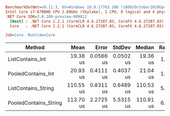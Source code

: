 ``` ini

BenchmarkDotNet=v0.11.3, OS=Windows 10.0.17763.288 (1809/October2018Update/Redstone5)
Intel Core i7-6700HQ CPU 2.60GHz (Skylake), 1 CPU, 8 logical and 4 physical cores
.NET Core SDK=3.0.100-preview-009812
  [Host] : .NET Core 2.2.1 (CoreCLR 4.6.27207.03, CoreFX 4.6.27207.03), 64bit RyuJIT
  Core   : .NET Core 2.2.1 (CoreCLR 4.6.27207.03, CoreFX 4.6.27207.03), 64bit RyuJIT

Job=Core  Runtime=Core  

```
|                Method |      Mean |     Error |    StdDev |    Median | Ratio | RatioSD |
|---------------------- |----------:|----------:|----------:|----------:|------:|--------:|
|      ListContains_Int |  19.38 us | 0.0566 us | 0.0502 us |  19.36 us |  1.00 |    0.00 |
|    PooledContains_Int |  20.93 us | 0.4111 us | 0.4037 us |  21.04 us |  1.08 |    0.02 |
|   ListContains_String | 110.55 us | 0.8311 us | 0.6489 us | 110.53 us |  5.70 |    0.04 |
| PooledContains_String | 113.70 us | 2.2725 us | 5.5315 us | 110.91 us |  6.03 |    0.39 |
